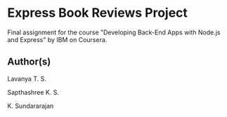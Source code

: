 # Express Book Reviews Project

Final assignment for the course "Developing Back-End Apps with Node.js and Express" by IBM on Coursera.

## Author(s)

Lavanya T. S.

Sapthashree K. S.

K. Sundararajan
